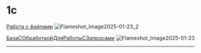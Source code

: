 # 1c
[Работа с файлами](https://github.com/DADUSHKA/1c/tree/master/IRS-Education/Работа%20с%20файлами)
![Flameshot_Image2025-01-23_2](https://github.com/user-attachments/assets/7da509cb-bb39-431d-a7c7-844b89ba05a2)




[БазаСОбработкойДляРаботыСЗапросами](Обработки/БазаСОбработкойДляРаботыСЗапросами.dt)
![Flameshot_Image2025-01-23](https://github.com/user-attachments/assets/717ada2b-eb38-4df2-adf2-e9b21caf83a9)

---


